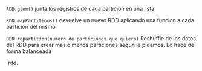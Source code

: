 `RDD.glom()` junta los registros de cada particion en una lista

`RDD.mapPartitions()` devuelve un nuevo RDD aplicando una funcion a cada particion del mismo

`RDD.repartition(numero de particiones que quiero)` Reshuffle de los datos del RDD para crear mas o menos particiones segun le pidamos. Lo hace de forma balanceada

`rdd.
